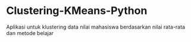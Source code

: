 ﻿# Clustering-KMeans-Python
Aplikasi untuk klustering data nilai mahasiswa berdasarkan nilai rata-rata dan metode belajar
